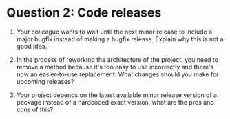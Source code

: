 # Question 2: Code releases

1) Your colleague wants to wait until the next minor release to include a major bugfix instead of making a bugfix
   release. Explain why this is not a good idea.

2) In the process of reworking the architecture of the project, you need to remove a method because it's too easy to use
   incorrectly and there's now an easier-to-use replacement. What changes should you make for upcoming releases?

3) Your project depends on the latest available minor release version of a package instead of a hardcoded exact version,
   what are the pros and cons of this?